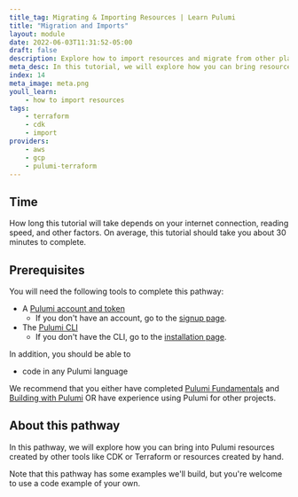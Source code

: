 ```yaml
---
title_tag: Migrating & Importing Resources | Learn Pulumi
title: "Migration and Imports"
layout: module
date: 2022-06-03T11:31:52-05:00
draft: false
description: Explore how to import resources and migrate from other platforms to Pulumi.
meta_desc: In this tutorial, we will explore how you can bring resources created by other tools like CDK or Terraform into Pulumi.
index: 14
meta_image: meta.png
youll_learn:
    - how to import resources
tags:
    - terraform
    - cdk
    - import
providers:
    - aws
    - gcp
    - pulumi-terraform
---
```


## Time

How long this tutorial will take depends on your internet connection, reading speed, and other factors. On average, this tutorial should take you about 30 minutes to complete.

## Prerequisites

You will need the following tools to complete this pathway:

- A [Pulumi account and token](/docs/pulumi-cloud/accounts#access-tokens)
    - If you don't have an account, go to the [signup page](https://app.pulumi.com/signup).
- The [Pulumi CLI](/docs/cli/)
    - If you don't have the CLI, go to the [installation page](/docs/install/).

In addition, you should be able to

- code in any Pulumi language

We recommend that you either have completed [Pulumi Fundamentals](/learn/pulumi-fundamentals/) and [Building with Pulumi](/learn/building-with-pulumi/) OR have experience using Pulumi for other projects.

## About this pathway

In this pathway, we will explore how you can bring into Pulumi resources created by other tools like CDK or Terraform or resources created by hand.

Note that this pathway has some examples we'll build, but you're welcome to use a code example of your own.
